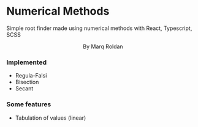 # Numerical Methods

Simple root finder made using numerical methods with React, Typescript, SCSS

<p align="center">
    By Marq Roldan
</p>

### Implemented

- Regula-Falsi
- Bisection
- Secant

### Some features

- Tabulation of values (linear)
